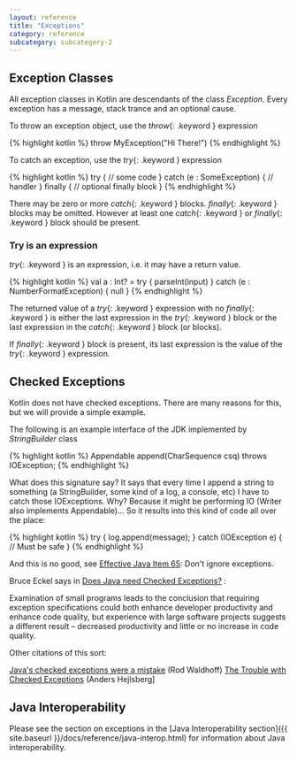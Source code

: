 ```yaml
---
layout: reference
title: "Exceptions"
category: reference
subcategory: subcategory-2
---
```


## Exception Classes

All exception classes in Kotlin are descendants of the class *Exception*. Every exception has a message, stack trance and an optional cause.

To throw an exception object, use the *throw*{: .keyword } expression

{% highlight kotlin %}
throw MyException("Hi There!")
{% endhighlight %}

To catch an exception, use the *try*{: .keyword } expression

{% highlight kotlin %}
try {
  // some code
}
catch (e : SomeException) {
  // handler
}
finally {
  // optional finally block
}
{% endhighlight %}

There may be zero or more *catch*{: .keyword } blocks. *finally*{: .keyword } blocks may be omitted. However at least one *catch*{: .keyword } or *finally*{: .keyword } block
should be present.

### Try is an expression

*try*{: .keyword } is an expression, i.e. it may have a return value.

{% highlight kotlin %}
val a : Int? = try { parseInt(input) } catch (e : NumberFormatException) { null }
{% endhighlight %}

The returned value of a *try*{: .keyword } expression with no *finally*{: .keyword } is either the last expression in the *try*{: .keyword } block or the
last expression in the *catch*{: .keyword } block (or blocks).

If *finally*{: .keyword } block is present, its last expression is the value of the *try*{: .keyword } expression.

## Checked Exceptions

Kotlin does not have checked exceptions. There are many reasons for this, but we will provide a simple example.

The following is an example interface of the JDK implemented by *StringBuilder* class

{% highlight kotlin %}
Appendable append(CharSequence csq) throws IOException;
{% endhighlight %}

What does this signature say? It says that every time I append a string to something (a StringBuilder, some kind of a log, a console, etc) I have to catch those IOExceptions. Why? Because it might be performing IO (Writer also implements Appendable)... So it results into this kind of code all over the place:

{% highlight kotlin %}
try {
  log.append(message);
}
catch (IOException e) {
  // Must be safe
}
{% endhighlight %}

And this is no good, see [Effective Java Item 65](http://java.sun.com/docs/books/effective): Don't ignore exceptions.

Bruce Eckel says in [Does Java need Checked Exceptions?](http://www.mindview.net/Etc/Discussions/CheckedExceptions) :

Examination of small programs leads to the conclusion that requiring exception specifications could both enhance developer productivity and enhance code quality, but experience with large software projects suggests a different result – decreased productivity and little or no increase in code quality.

Other citations of this sort:

[Java's checked exceptions were a mistake](http://radio-weblogs.com/0122027/stories/2003/04/01/JavasCheckedExceptionsWereAMistake.html) (Rod Waldhoff)
[The Trouble with Checked Exceptions](http://www.artima.com/intv/handcuffs.html) (Anders Hejlsberg]

## Java Interoperability

Please see the section on exceptions in the [Java Interoperability section]({{ site.baseurl }}/docs/reference/java-interop.html) for information about Java interoperability.

